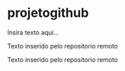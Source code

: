 # projetogithub

Insira texto aqui...

Texto inserido pelo repositorio remoto

Texto inserido pelo repositorio remoto